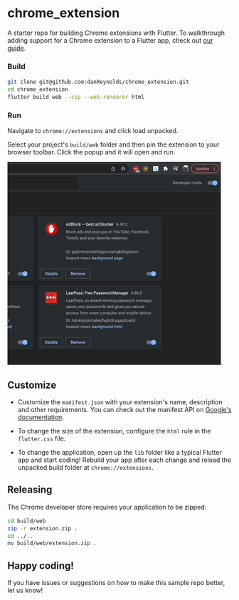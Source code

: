 # chrome_extension

A starter repo for building Chrome extensions with Flutter. To walkthrough adding support for a Chrome extension to a Flutter app, check out [our guide](https://blog.pollyn.app/posts/2022-01-18-flutter-chrome-extension/).

### Build

```bash
git clone git@github.com:danReynolds/chrome_extension.git
cd chrome_extension
flutter build web --csp --web-renderer html
```

### Run

Navigate to `chrome://extensions` and click load unpacked.

Select your project's `build/web` folder and then pin the extension to your browser toolbar. Click the popup and it will open and run.

![Basic demo gif](./demo.gif).

## Customize

* Customize the `manifest.json` with your extension's name, description and other requirements. You can check out the manifest API on [Google's documentation](https://developer.chrome.com/docs/extensions/reference/).

* To change the size of the extension, configure the `html` rule in the `flutter.css` file.

* To change the application, open up the `lib` folder like a typical Flutter app and start coding! Rebuild your app after each change and reload the unpacked build folder at `chrome://extensions`.

## Releasing

The Chrome developer store requires your application to be zipped:

```bash
cd build/web
zip -r extension.zip .
cd ../..
mv build/web/extension.zip .
```

## Happy coding!

If you have issues or suggestions on how to make this sample repo better, let us know!
